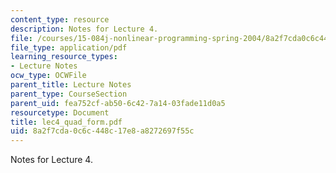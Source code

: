 ```yaml
---
content_type: resource
description: Notes for Lecture 4.
file: /courses/15-084j-nonlinear-programming-spring-2004/8a2f7cda0c6c448c17e8a8272697f55c_lec4_quad_form.pdf
file_type: application/pdf
learning_resource_types:
- Lecture Notes
ocw_type: OCWFile
parent_title: Lecture Notes
parent_type: CourseSection
parent_uid: fea752cf-ab50-6c42-7a14-03fade11d0a5
resourcetype: Document
title: lec4_quad_form.pdf
uid: 8a2f7cda-0c6c-448c-17e8-a8272697f55c
---
```

Notes for Lecture 4.

